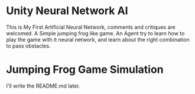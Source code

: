 # Unity Neural Network AI
This is My First Artificial Neural Network, comments and critiques are welcomed.
A Simple jumping frog like game. An Agent try to learn how to play the game with it neural network, and learn about the right combination to pass obstacles.

# Jumping Frog Game Simulation
I'll write the README.md later.
